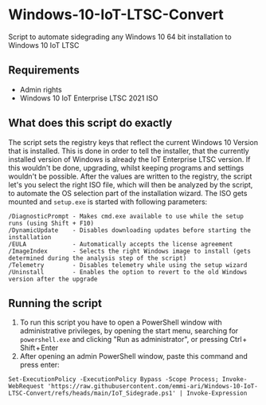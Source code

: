 # Windows-10-IoT-LTSC-Convert
Script to automate sidegrading any Windows 10 64 bit installation to Windows 10 IoT LTSC

## Requirements
- Admin rights
- Windows 10 IoT Enterprise LTSC 2021 ISO

## What does this script do exactly
The script sets the registry keys that reflect the current Windows 10 Version that is installed. This is done in order to tell the installer, that the currently installed version of Windows is already the IoT Enterprise LTSC version. If this wouldn't be done, upgrading, whilst keeping programs and settings wouldn't be possible.
After the values are written to the registry, the script let's you select the right ISO file, which will then be analyzed by the script, to automate the OS selection part of the installation wizard.
The ISO gets mounted and `setup.exe` is started with following parameters:
```
/DiagnosticPrompt - Makes cmd.exe available to use while the setup runs (using Shift + F10)
/DynamicUpdate    - Disables downloading updates before starting the installation
/EULA             - Automatically accepts the license agreement
/ImageIndex       - Selects the right Windows image to install (gets determined during the analysis step of the script)
/Telemetry        - Disables telemetry while using the setup wizard
/Uninstall        - Enables the option to revert to the old Windows version after the upgrade
```

## Running the script
1. To run this script you have to open a PowerShell window with administrative privileges, by opening the start menu, searching for `powershell.exe` and clicking "Run as administrator", or pressing Ctrl + Shift + Enter
2. After opening an admin PowerShell window, paste this command and press enter:
```pwsh
Set-ExecutionPolicy -ExecutionPolicy Bypass -Scope Process; Invoke-WebRequest 'https://raw.githubusercontent.com/emmi-ari/Windows-10-IoT-LTSC-Convert/refs/heads/main/IoT_Sidegrade.ps1' | Invoke-Expression
```
